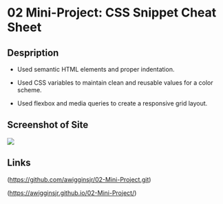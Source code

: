 # 02 Mini-Project: CSS Snippet Cheat Sheet

## Despription 

* Used semantic HTML elements and proper indentation.

* Used CSS variables to maintain clean and reusable values for a color scheme.

* Used flexbox and media queries to create a responsive grid layout.

## Screenshot of Site
![](images/miniproject2.png/)

## Links

(https://github.com/awigginsjr/02-Mini-Project.git)

(https://awigginsjr.github.io/02-Mini-Project/)
